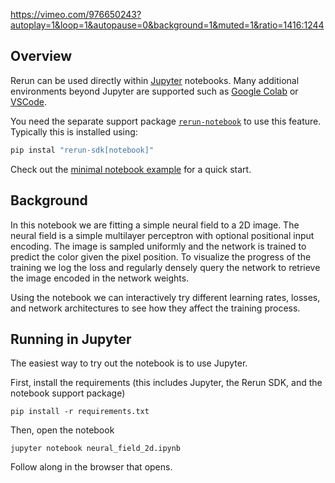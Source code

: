 <!--[metadata]
title = "Notebook: 2D neural fields"
tags = ["Notebook", "Neural Field", "2D"]
thumbnail = "https://static.rerun.io/tiger/b38c93f0efe8c5e7bd15270d8bc885128debcbae/480w.png"
thumbnail_dimensions = [480, 480]
-->

https://vimeo.com/976650243?autoplay=1&loop=1&autopause=0&background=1&muted=1&ratio=1416:1244

## Overview

Rerun can be used directly within [Jupyter](https://jupyter.org/) notebooks.
Many additional environments beyond Jupyter are supported such as [Google Colab](https://colab.research.google.com/)
or [VSCode](https://code.visualstudio.com/blogs/2021/08/05/notebooks).

You need the separate support package [`rerun-notebook`](https://pypi.org/project/rerun-notebook/) to use this feature. Typically this is installed using:
```bash
pip instal "rerun-sdk[notebook]"
```

Check out the [minimal notebook example](https://rerun.io/examples/integrations/notebook?speculative-link) for a quick start.

## Background

In this notebook we are fitting a simple neural field to a 2D image. The neural field is a simple multilayer perceptron with optional positional input encoding. The image is sampled uniformly and the network is trained to predict the color given the pixel position. To visualize the progress of the training we log the loss and regularly densely query the network to retrieve the image encoded in the network weights.

Using the notebook we can interactively try different learning rates, losses, and network architectures to see how they affect the training process.


## Running in Jupyter

The easiest way to try out the notebook is to use Jupyter.

First, install the requirements (this includes Jupyter, the Rerun SDK, and the notebook support package)
```
pip install -r requirements.txt
```

Then, open the notebook
```
jupyter notebook neural_field_2d.ipynb
```

Follow along in the browser that opens.
